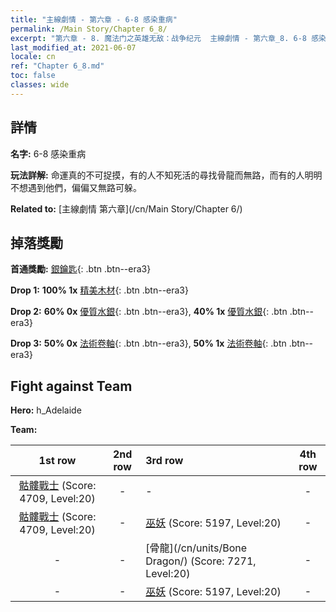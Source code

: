 ```yaml
---
title: "主線劇情 - 第六章 - 6-8 感染重病"
permalink: /Main Story/Chapter 6_8/
excerpt: "第六章 - 8. 魔法门之英雄无敌：战争纪元  主線劇情 - 第六章_8. 6-8 感染重病"
last_modified_at: 2021-06-07
locale: cn
ref: "Chapter 6_8.md"
toc: false
classes: wide
---
```


## 詳情

 **名字:** 6-8 感染重病

 **玩法詳解:** 命運真的不可捉摸，有的人不知死活的尋找骨龍而無路，而有的人明明不想遇到他們，偏偏又無路可躲。

 **Related to:** [主線劇情 第六章](/cn/Main Story/Chapter 6/)

## 掉落獎勵

 **首通獎勵:** [銀鑰匙](/cn/Items/con_693/){: .btn .btn--era3}

 **Drop 1:** **100% 1x** [精美木材](/cn/Items/mat_20/){: .btn .btn--era3}

 **Drop 2:** **60% 0x** [優質水銀](/cn/Items/mat_14/){: .btn .btn--era3}, **40% 1x** [優質水銀](/cn/Items/mat_14/){: .btn .btn--era3}

 **Drop 3:** **50% 0x** [法術卷軸](/cn/Items/con_694/){: .btn .btn--era3}, **50% 1x** [法術卷軸](/cn/Items/con_694/){: .btn .btn--era3}


## Fight against Team
 **Hero:** h_Adelaide

 **Team:**


  | 1st row | 2nd row | 3rd row | 4th row |
  |:----:|:----:|:----|:----:|
  | [骷髏戰士](/cn/units/Skeleton/) (Score: 4709, Level:20)  | - | - | - |
  | [骷髏戰士](/cn/units/Skeleton/) (Score: 4709, Level:20)  | - | [巫妖](/cn/units/Lich/) (Score: 5197, Level:20)  | - |
  | - | - | [骨龍](/cn/units/Bone Dragon/) (Score: 7271, Level:20)  | - |
  | - | - | [巫妖](/cn/units/Lich/) (Score: 5197, Level:20)  | - |


